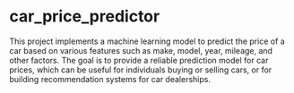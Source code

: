 # car_price_predictor

This project implements a machine learning model to predict the price of a car based on various features such as make, model, year, mileage, and other factors. The goal is to provide a reliable prediction model for car prices, which can be useful for individuals buying or selling cars, or for building recommendation systems for car dealerships.
